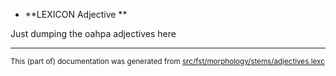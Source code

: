 

* **LEXICON Adjective   **

Just dumping the oahpa adjectives here

* * *

<small>This (part of) documentation was generated from [src/fst/morphology/stems/adjectives.lexc](https://github.com/giellalt/lang-sjd/blob/main/src/fst/morphology/stems/adjectives.lexc)</small>
